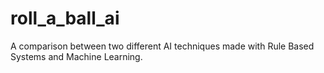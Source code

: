 # roll_a_ball_ai
A comparison between two different AI techniques made with Rule Based Systems and Machine Learning.

